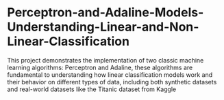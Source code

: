 # Perceptron-and-Adaline-Models-Understanding-Linear-and-Non-Linear-Classification
This project demonstrates the implementation of two classic machine learning algorithms: Perceptron and Adaline, these algorithms are fundamental to understanding how linear classification models work and their behavior on different types of data, including both synthetic datasets and real-world datasets like the Titanic dataset from Kaggle
